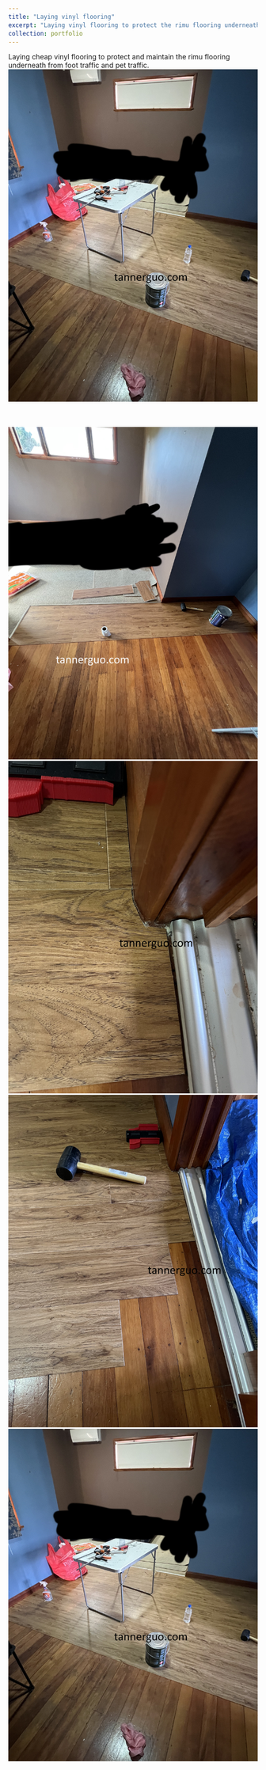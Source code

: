 ```yaml
---
title: "Laying vinyl flooring"
excerpt: "Laying vinyl flooring to protect the rimu flooring underneath <br/> Please click above title to view more photos <br/><img src='/images/vinyl6.JPG'>"
collection: portfolio
---
```


Laying cheap vinyl flooring to protect and maintain the rimu flooring underneath from foot traffic and pet traffic.
<img src='/images/vinyl6.JPG'>

<br/>
<br/>
<img src='/images/vinyl1.JPG'>
<img src='/images/vinyl4.JPG'>
<img src='/images/vinyl5.JPG'>
<img src='/images/vinyl6.JPG'>

